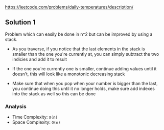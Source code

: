 https://leetcode.com/problems/daily-temperatures/description/

## Solution 1

Problem which can easily be done in n^2 but can be improved by using a stack.

- As you traverse, if you notice that the last elements in the stack is smaller than the one you're currently at, you can simply subtract the two indicies and add it to result

- If the one you're currently one is smaller, continue adding values until it doesn't, this will look like a monotonic decreasing stack

- Make sure that when you pop when your number is bigger than the last, you continue doing this until it no longer holds, make sure add indexes into the stack as well so this can be done

### Analysis

- Time Complexity: `O(n)`
- Space Complexity: `O(n)`
